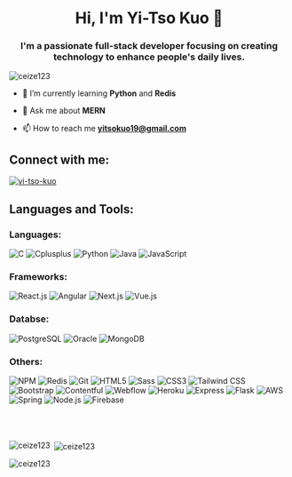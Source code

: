 <h1 align="center">Hi, I'm Yi-Tso Kuo 👋</h1>
<h3 align="center">I'm a passionate full-stack developer focusing on creating technology to enhance people's daily lives.</h3>

<p align="left"> <img src="https://komarev.com/ghpvc/?username=ceize123&label=Profile%20views&color=0e75b6&style=flat" alt="ceize123" /> </p>

- 🌱 I’m currently learning **Python** and **Redis**

- 💬 Ask me about **MERN**

- 📫 How to reach me **yitsokuo19@gmail.com**

<h2 align="left">Connect with me:</h2>
<p align="left">
<a href="https://www.linkedin.com/in/yi-tso-kuo/" target="_blank" rel="noreferrer"><img src="https://img.shields.io/badge/-LinkedIn-0A66C2?style=flat-square&logo=linkedin&logoColor=white" alt="yi-tso-kuo" /></a>
</p>

<h2 align="left">Languages and Tools:</h2>
<h3 align="left">Languages:</h3>
<div>
  <img alt="C" src="https://img.shields.io/badge/-C-A8B9CC?style=flat-square&logo=c&logoColor=white" /> 
  <img alt="Cplusplus" src="https://img.shields.io/badge/-C++-00599C?style=flat-square&logo=cplusplus&logoColor=white" /> 
  <img alt="Python" src="https://img.shields.io/badge/-Python-3776AB?style=flat-square&logo=python&logoColor=white" /> 
  <img alt="Java" src="https://img.shields.io/badge/-Java-CC0000?style=flat-square&logo=java&logoColor=white" /> 
  <img alt="JavaScript" src="https://img.shields.io/badge/-JavaScript-F7DF1E?style=flat-square&logo=javascript&logoColor=black" /> 
</div>

<h3 align="left">Frameworks:</h3>
<div>
  <img alt="React.js" src="https://img.shields.io/badge/-React-45b8d8?style=flat-square&logo=react&logoColor=white" />
  <img alt="Angular" src="https://img.shields.io/badge/-Angular-E23237?style=flat-square&logo=angular&logoColor=white" /> 
  <img alt="Next.js" src="https://img.shields.io/badge/-Next.js-000000?style=flat-square&logo=next.js&logoColor=white" /> 
  <img alt="Vue.js" src="https://img.shields.io/badge/-Vue-4FC08D?style=flat-square&logo=vue.js&logoColor=black" />
</div>

<h3 align="left">Databse:</h3>
<div>
  <img alt="PostgreSQL" src="https://img.shields.io/badge/-PostgreSQL-4169E1?style=flat-square&logo=postgreSQL&logoColor=white" /> 
  <img alt="Oracle" src="https://img.shields.io/badge/-Oracle-F80000?style=flat-square&logo=oracle&logoColor=white" /> 
  <img alt="MongoDB" src="https://img.shields.io/badge/-MongoDB-47A248?style=flat-square&logo=mongodb&logoColor=white" /> 
</div>

<h3 align="left">Others:</h3>
<div>
  <img alt="NPM" src="https://img.shields.io/badge/-NPM-CB3837?style=flat-square&logo=npm&logoColor=whitee" /> 
  <img alt="Redis" src="https://img.shields.io/badge/-redis-DC382D?style=flat-square&logo=redis&logoColor=whitee" /> 
  <img alt="Git" src="https://img.shields.io/badge/-Git-F05032?style=flat-square&logo=git&logoColor=white" /> 
  <img alt="HTML5" src="https://img.shields.io/badge/-HTML5-E34F26?style=flat-square&logo=html5&logoColor=white" /> 
  <img alt="Sass" src="https://img.shields.io/badge/-Sass-CC6699?style=flat-square&logo=sass&logoColor=white" /> 
  <img alt="CSS3" src="https://img.shields.io/badge/-CSS-1572B6?style=flat-square&logo=css3&logoColor=white" /> 
  <img alt="Tailwind CSS" src="https://img.shields.io/badge/-Tailwind-06B6D4?style=flat-square&logo=tailwindcss&logoColor=white" /> 
  <img alt="Bootstrap" src="https://img.shields.io/badge/-Bootstrap-7952B3?style=flat-square&logo=bootstrap&logoColor=white" /> 
  <img alt="Contentful" src="https://img.shields.io/badge/-Contentful-2478CC?style=flat-square&logo=contentful&logoColor=white" /> 
  <img alt="Webflow" src="https://img.shields.io/badge/-Webflow-4353FF?style=flat-square&logo=webflow&logoColor=white" /> 
  <img alt="Heroku" src="https://img.shields.io/badge/-Heroku-430098?style=flat-square&logo=heroku&logoColor=white" /> 
  <img alt="Express" src="https://img.shields.io/badge/-Express-000000?style=flat-square&logo=express&logoColor=white" /> 
  <img alt="Flask" src="https://img.shields.io/badge/-Flask-000000?style=flat-square&logo=flask&logoColor=white" />
  <img alt="AWS" src="https://img.shields.io/badge/-Amazon AWS-232F3E?style=flat-square&logo=amazonaws&logoColor=white" /> 
  <img alt="Spring" src="https://img.shields.io/badge/-Spring-6DB33F?style=flat-square&logo=spring&logoColor=white" />
  <img alt="Node.js" src="https://img.shields.io/badge/-Node.js-339933?style=flat-square&logo=node.js&logoColor=white" /> 
  <img alt="Firebase" src="https://img.shields.io/badge/-Firebase-FFCA28?style=flat-square&logo=firebase&logoColor=white" /> 
</div>

<!-- <h2 align="left">Languages and Tools:</h2>
<p align="left"> <a href="https://angular.io" target="_blank" rel="noreferrer"> <img src="https://angular.io/assets/images/logos/angular/angular.svg" alt="angular" width="40" height="40"/> </a> <a href="https://getbootstrap.com" target="_blank" rel="noreferrer"> <img src="https://raw.githubusercontent.com/devicons/devicon/master/icons/bootstrap/bootstrap-plain-wordmark.svg" alt="bootstrap" width="40" height="40"/> </a> <a href="https://www.cprogramming.com/" target="_blank" rel="noreferrer"> <img src="https://raw.githubusercontent.com/devicons/devicon/master/icons/c/c-original.svg" alt="c" width="40" height="40"/> </a> <a href="https://www.w3schools.com/cpp/" target="_blank" rel="noreferrer"> <img src="https://raw.githubusercontent.com/devicons/devicon/master/icons/cplusplus/cplusplus-original.svg" alt="cplusplus" width="40" height="40"/> </a> <a href="https://www.w3schools.com/css/" target="_blank" rel="noreferrer"> <img src="https://raw.githubusercontent.com/devicons/devicon/master/icons/css3/css3-original-wordmark.svg" alt="css3" width="40" height="40"/> </a> <a href="https://expressjs.com" target="_blank" rel="noreferrer"> <img src="https://raw.githubusercontent.com/devicons/devicon/master/icons/express/express-original-wordmark.svg" alt="express" width="40" height="40"/> </a> <a href="https://git-scm.com/" target="_blank" rel="noreferrer"> <img src="https://www.vectorlogo.zone/logos/git-scm/git-scm-icon.svg" alt="git" width="40" height="40"/> </a> <a href="https://heroku.com" target="_blank" rel="noreferrer"> <img src="https://www.vectorlogo.zone/logos/heroku/heroku-icon.svg" alt="heroku" width="40" height="40"/> </a> <a href="https://www.w3.org/html/" target="_blank" rel="noreferrer"> <img src="https://raw.githubusercontent.com/devicons/devicon/master/icons/html5/html5-original-wordmark.svg" alt="html5" width="40" height="40"/> </a> <a href="https://www.java.com" target="_blank" rel="noreferrer"> <img src="https://raw.githubusercontent.com/devicons/devicon/master/icons/java/java-original.svg" alt="java" width="40" height="40"/> </a> <a href="https://developer.mozilla.org/en-US/docs/Web/JavaScript" target="_blank" rel="noreferrer"> <img src="https://raw.githubusercontent.com/devicons/devicon/master/icons/javascript/javascript-original.svg" alt="javascript" width="40" height="40"/> </a> <a href="https://www.mongodb.com/" target="_blank" rel="noreferrer"> <img src="https://raw.githubusercontent.com/devicons/devicon/master/icons/mongodb/mongodb-original-wordmark.svg" alt="mongodb" width="40" height="40"/> </a> <a href="https://nextjs.org/" target="_blank" rel="noreferrer"> <img src="https://cdn.worldvectorlogo.com/logos/nextjs-2.svg" alt="nextjs" width="40" height="40"/> </a> <a href="https://nodejs.org" target="_blank" rel="noreferrer"> <img src="https://raw.githubusercontent.com/devicons/devicon/master/icons/nodejs/nodejs-original-wordmark.svg" alt="nodejs" width="40" height="40"/> </a> <a href="https://www.oracle.com/" target="_blank" rel="noreferrer"> <img src="https://raw.githubusercontent.com/devicons/devicon/master/icons/oracle/oracle-original.svg" alt="oracle" width="40" height="40"/> </a> <a href="https://www.postgresql.org" target="_blank" rel="noreferrer"> <img src="https://raw.githubusercontent.com/devicons/devicon/master/icons/postgresql/postgresql-original-wordmark.svg" alt="postgresql" width="40" height="40"/> </a> <a href="https://reactjs.org/" target="_blank" rel="noreferrer"> <img src="https://raw.githubusercontent.com/devicons/devicon/master/icons/react/react-original-wordmark.svg" alt="react" width="40" height="40"/> </a> <a href="https://sass-lang.com" target="_blank" rel="noreferrer"> <img src="https://raw.githubusercontent.com/devicons/devicon/master/icons/sass/sass-original.svg" alt="sass" width="40" height="40"/> </a> <a href="https://spring.io/" target="_blank" rel="noreferrer"> <img src="https://www.vectorlogo.zone/logos/springio/springio-icon.svg" alt="spring" width="40" height="40"/> </a> <a href="https://tailwindcss.com/" target="_blank" rel="noreferrer"> <img src="https://www.vectorlogo.zone/logos/tailwindcss/tailwindcss-icon.svg" alt="tailwind" width="40" height="40"/> </a> </p> -->

<br />
<br />
<br />
<p><img align="left" src="https://github-readme-stats.vercel.app/api/top-langs?username=ceize123&show_icons=true&locale=en&layout=compact" alt="ceize123" /></p>

<p>&nbsp;<img align="center" src="https://github-readme-stats.vercel.app/api?username=ceize123&show_icons=true&locale=en" alt="ceize123" /></p>

<p><img align="center" src="https://github-readme-streak-stats.herokuapp.com/?user=ceize123&" alt="ceize123" /></p>
